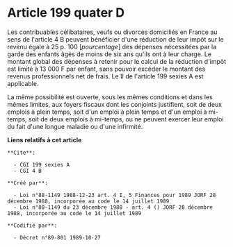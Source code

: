 # Article 199 quater D

Les contribuables célibataires, veufs ou divorcés domiciliés en France au sens de l'article 4 B peuvent bénéficier d'une
réduction de leur impôt sur le revenu égale à 25 p. 100 [*pourcentage*] des dépenses nécessitées par la garde des enfants
âgés de moins de six ans qu'ils ont à leur charge. Le montant global des dépenses à retenir pour le calcul de la réduction
d'impôt est limité à 13 000 F par enfant, sans pouvoir excéder le montant des revenus professionnels net de frais. Le II de
l'article 199 sexies A est applicable.

La même possibilité est ouverte, sous les mêmes conditions et dans les mêmes limites, aux foyers fiscaux dont les conjoints
justifient, soit de deux emplois à plein temps, soit d'un emploi à plein temps et d'un emploi à mi-temps, soit de deux
emplois à mi-temps, ou ne peuvent exercer leur emploi du fait d'une longue maladie ou d'une infirmité.

**Liens relatifs à cet article**

	**Cite**:

	  - CGI 199 sexies A
	  - CGI 4 B

	**Créé par**:

	  - Loi n°88-1149 1988-12-23 art. 4 I, 5 Finances pour 1989 JORF 28 décembre 1988, incorporée au code le 14 juillet 1989
	  - Loi n°88-1149 du 23 décembre 1988 - art. 4 () JORF 28 décembre 1988, incorporée au code le 14 juillet 1989

	**Codifié par**:

	  - Décret n°89-801 1989-10-27
